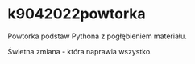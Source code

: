 # k9042022powtorka

Powtorka podstaw Pythona z pogłębieniem materiału.

Świetna zmiana - która naprawia wszystko. 
